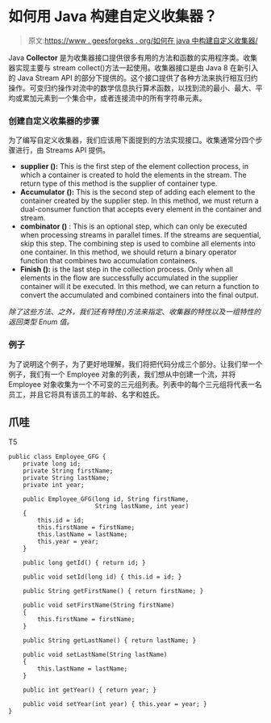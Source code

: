 # 如何用 Java 构建自定义收集器？

> 原文:[https://www . geesforgeks . org/如何在 java 中构建自定义收集器/](https://www.geeksforgeeks.org/how-to-build-a-custom-collector-in-java/)

Java **Collector** 是为收集器接口提供很多有用的方法和函数的实用程序类。收集器实现主要与 stream collect()方法一起使用。收集器接口是由 Java 8 在新引入的 Java Stream API 的部分下提供的。这个接口提供了各种方法来执行相互归约操作。可变归约操作对流中的数学信息执行算术函数，以找到流的最小、最大、平均或累加元素到一个集合中，或者连接流中的所有字符串元素。

### 创建自定义收集器的步骤

为了编写自定义收集器，我们应该用下面提到的方法实现接口。收集通常分四个步骤进行，由 Streams API 提供。

*   **supplier ():** This is the first step of the element collection process, in which a container is created to hold the elements in the stream. The return type of this method is the supplier of container type.
*   **Accumulator ():** This is the second step of adding each element to the container created by the supplier step. In this method, we must return a dual-consumer function that accepts every element in the container and stream.
*   **combinator ()** : This is an optional step, which can only be executed when processing streams in parallel times. If the streams are sequential, skip this step. The combining step is used to combine all elements into one container. In this method, we should return a binary operator function that combines two accumulation containers.
*   **Finish ():** is the last step in the collection process. Only when all elements in the flow are successfully accumulated in the supplier container will it be executed. In this method, we can return a function to convert the accumulated and combined containers into the final output.

*除了这些方法*、*之外，我们还有特性()方法来指定*、*收集器的特性以及一组特性的返回类型 Enum 值。*

### 例子

为了说明这个例子，为了更好地理解，我们将把代码分成三个部分。让我们举一个例子，我们有一个 Employee 对象的列表，我们想从中创建一个流，并将 Employee 对象收集为一个不可变的三元组列表。列表中的每个三元组将代表一名员工，并且它将具有该员工的年龄、名字和姓氏。

## 爪哇

T5

```
public class Employee_GFG {
    private long id;
    private String firstName;
    private String lastName;
    private int year;

    public Employee_GFG(long id, String firstName,
                        String lastName, int year)
    {
        this.id = id;
        this.firstName = firstName;
        this.lastName = lastName;
        this.year = year;
    }

    public long getId() { return id; }

    public void setId(long id) { this.id = id; }

    public String getFirstName() { return firstName; }

    public void setFirstName(String firstName)
    {
        this.firstName = firstName;
    }

    public String getLastName() { return lastName; }

    public void setLastName(String lastName)
    {
        this.lastName = lastName;
    }

    public int getYear() { return year; }

    public void setYear(int year) { this.year = year; }
}
```